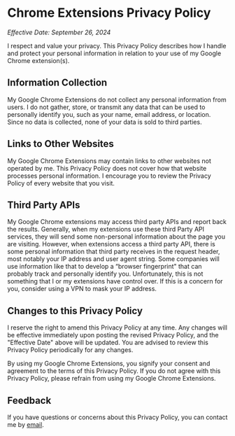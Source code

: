# Chrome Extensions Privacy Policy

_Effective Date: September 26, 2024_

I respect and value your privacy. This Privacy Policy describes how I handle and protect your personal information in relation to your use of my Google Chrome extension(s).

## Information Collection

My Google Chrome Extensions do not collect any personal information from users. I do not gather, store, or transmit any data that can be used to personally identify you, such as your name, email address, or location. Since no data is collected, none of your data is sold to third parties.

## Links to Other Websites

My Google Chrome Extensions may contain links to other websites not operated by me. This Privacy Policy does not cover how that website processes personal information. I encourage you to review the Privacy Policy of every website that you visit.

## Third Party APIs

My Google Chrome extensions may access third party APIs and report back the results. Generally, when my extensions use these third Party API services, they will send some non-personal information about the page you are visiting. However, when extensions access a third party API, there is some personal information that third party receives in the request header, most notably your IP address and user agent string. Some companies will use information like that to develop a “browser fingerprint" that can probably track and personally identify you. Unfortunately, this is not something that I or my extensions have control over. If this is a concern for you, consider using a VPN to mask your IP address.

## Changes to this Privacy Policy

I reserve the right to amend this Privacy Policy at any time. Any changes will be effective immediately upon posting the revised Privacy Policy, and the "Effective Date" above will be updated. You are advised to review this Privacy Policy periodically for any changes.

By using my Google Chrome Extensions, you signify your consent and agreement to the terms of this Privacy Policy. If you do not agree with this Privacy Policy, please refrain from using my Google Chrome Extensions.

## Feedback

If you have questions or concerns about this Privacy Policy, you can contact me by [email](mailto:klof4four@gmail.com).
